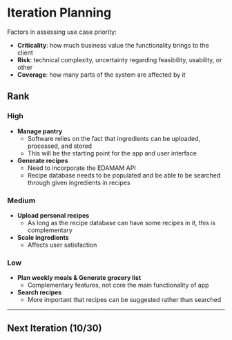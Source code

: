 # Iteration Planning
Factors in assessing use case priority:
* **Criticality**: how much business value the functionality brings to the client
* **Risk**: technical complexity, uncertainty regarding feasibility, usability, or other
* **Coverage**: how many parts of the system are affected by it

## Rank
### High
* **Manage pantry**
  * Software relies on the fact that ingredients can be uploaded, processed, and stored
  * This will be the starting point for the app and user interface
* **Generate recipes**
  * Need to incorporate the EDAMAM API
  * Recipe database needs to be populated and be able to be searched through given ingredients in recipes
### Medium
* **Upload personal recipes**
  * As long as the recipe database can have some recipes in it, this is complementary
* **Scale ingredients**
  * Affects user satisfaction
### Low
* **Plan weekly meals & Generate grocery list**
    * Complementary features, not core the main functionality of app
* **Search recipes**
  * More important that recipes can be suggested rather than searched 

___
## Next Iteration (10/30)
